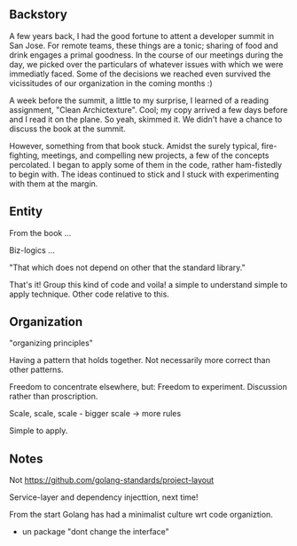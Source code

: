 
## Backstory

A few years back, I had the good fortune to attent a developer summit in San Jose.
For remote teams, these things are a tonic; sharing of food and drink engages a primal goodness.
In the course of our meetings during the day, we picked over the particulars of whatever issues with which we were immediatly faced.
Some of the decisions we reached even survived the vicissitudes of our organization in the coming months :)



A week before the summit, a little to my surprise, I learned of a reading assignment, "Clean Archictexture".
Cool; my copy arrived a few days before and I read it on the plane.
So yeah, skimmed it.
We didn't have a chance to discuss the book at the summit.

However, something from that book stuck.
Amidst the surely typical, fire-fighting, meetings, and compelling new projects, a few of the concepts percolated.
I began to apply some of them in the code, rather ham-fistedly to begin with.
The ideas continued to stick and I stuck with experimenting with them at the margin.

## Entity

From the book ...

Biz-logics ...

"That which does not depend on other that the standard library."

That's it! Group this kind of code and voila! a simple to understand simple to apply technique.
Other code relative to this.

## Organization

"organizing principles"

Having a pattern that holds together.
Not necessarily more correct than other patterns.

Freedom to concentrate elsewhere, but:
Freedom to experiment.
Discussion rather than proscription.

Scale, scale, scale - bigger scale -> more rules

Simple to apply.


## Notes

Not https://github.com/golang-standards/project-layout

Service-layer and dependency injecttion, next time!

From the start Golang has had a minimalist culture wrt code organiztion.
 - un package "dont change the interface"
